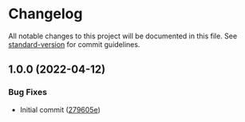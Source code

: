 # Changelog

All notable changes to this project will be documented in this file. See [standard-version](https://github.com/conventional-changelog/standard-version) for commit guidelines.

## 1.0.0 (2022-04-12)


### Bug Fixes

* Initial commit ([279605e](https://github.com/impleotv/st-launcher/commit/279605e5412acb7d3c38e8ba6fbf604fc8116b35))
